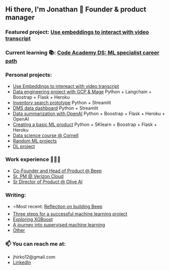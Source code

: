 ## Hi there, I'm Jonathan 🤙 Founder & product manager

### Featured project: <a href="https://playoffchat.herokuapp.com/" target="_blank">Use embeddings to interact with video transcript</a>

### Current learning 📚: <a href='https://github.com/shibby576/code_academy_DS'>Code Academy DS: ML specialist career path</a>

### Personal projects: 
<ul>
  <li><a href="https://playoffchat.herokuapp.com/" target="_blank">Use Embeddings to intereact with video transcript</a></li>
  <li><a href="https://www.linkedin.com/posts/jonathanehirko_dataengineering-activity-7059221630962597888-aAPZ?utm_source=share&utm_medium=member_desktop" target="_blank">Data engineering project with GCP & Mage</a> Python + Langchain + Boostrap + Flask + Heroku</li>
  <li><a href="https://lotalyticssearch.streamlit.app/" target="_blank">Inventory search prototype</a> Python + Streamlit</li>
  <li><a href="https://lotalyticsdms.streamlit.app/" target="_blank">DMS data dashboard</a> Python + Streamlit</li>
  <li><a href="https://github.com/shibby576/gpt_playground" target="_blank">Data summarization with OpenAI</a> Python + Boostrap + Flask + Heroku + OpenAI</li>
  <li><a href="https://github.com/shibby576/WineSite#readme" target="_blank">Creating a basic ML product</a> Python + SKlearn + Boostrap + Flask + Heroku</li>
  <li><a href="https://github.com/shibby576/wild_data_science" target="_blank">Data science course @ Cornell</a></li>
  <li><a href="https://github.com/shibby576/data_sandbox/tree/master/ML_Explore" target="_blank">Random ML projects</a></li>
  <li><a href="https://github.com/shibby576/data_sandbox/blob/master/DL_Explore/fake_hotel_reviews.ipynb" target="_blank">DL project</a></li>
</ul>

### Work experience 👨🏻‍💻  
<ul>
  <li><a href="https://beepauto.com/" target="_blank">Co-Founder and Head of Product @ Beep</a></li>
  <li><a href="https://www.verizon.com/about/news/verizon-cloud-unlimited" target="_blank">Sr. PM @ Verizon Cloud</a></li>
  <li><a href="https://oliveai.com/" target="_blank">Sr Director of Product @ Olive AI</a></li>
</ul>

### Writing:
<ul>
  <li>⭐️Most recent: <a href="https://www.linkedin.com/pulse/reflection-my-time-building-beep-jonathan-hirko" target="_blank">Reflection on building Beep</a></li>
  <li><a href="https://medium.com/towards-data-science/three-steps-for-a-successful-machine-learning-project-baac098ba775" target="_blank">Three steps for a successful machine learning project</a></li>
  <li><a href="https://towardsdatascience.com/exploring-xgboost-4baf9ace0cf6" target="_blank">Exploring XGBoost</a></li>
  <li><a href="https://towardsdatascience.com/a-journey-into-supervised-machine-learning-f26f238b0477" target="_blank">A journey into supervised machine learning</a></li>
  <li><a href="https://medium.com/@jhirko12" target="_blank">Other</a></li>
</ul>

### 📫 You can reach me at: 
<ul>
  <li>jhirko12@gmail.com</li>
  <li><a href="https://www.linkedin.com/in/jonathanehirko/" target="_blank">LinkedIn</a></li>
</ul>


<!--
**shibby576/shibby576** is a ✨ _special_ ✨ repository because its `README.md` (this file) appears on your GitHub profile.

Here are some ideas to get you started:

- 🔭 I’m currently working on ...
- 🌱 I’m currently learning ...
- 👯 I’m looking to collaborate on ...
- 🤔 I’m looking for help with ...
- 💬 Ask me about ...
- 📫 How to reach me: ...
- 😄 Pronouns: ...
- ⚡ Fun fact: ...
-->
